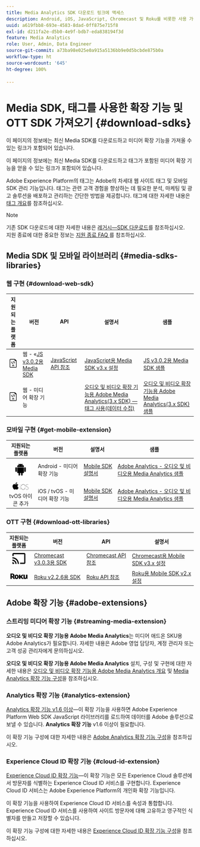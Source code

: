 ```yaml
---
title: Media Analytics SDK 다운로드 링크에 액세스
description: Android, iOS, JavaScript, Chromecast 및 Roku를 비롯한 사용 가능한 플랫폼에 대한 SDK 다운로드 링크입니다.
uuid: a619fbb8-693e-4583-8dad-0ff875e715f8
exl-id: d211fa2e-d5b0-4e9f-bdb7-eda838194f3d
feature: Media Analytics
role: User, Admin, Data Engineer
source-git-commit: a73ba98e025e0a915a5136bb9e0d5bcbde875b0a
workflow-type: ht
source-wordcount: '645'
ht-degree: 100%

---
```


# Media SDK, 태그를 사용한 확장 기능 및 OTT SDK 가져오기 {#download-sdks}

이 페이지의 정보에는 최신 Media SDK를 다운로드하고 미디어 확장 기능을 가져올 수 있는 링크가 포함되어 있습니다.

이 페이지의 정보에는 최신 Media SDK를 다운로드하고 태그가 포함된 미디어 확장 기능을 얻을 수 있는 링크가 포함되어 있습니다.

Adobe Experience Platform의 태그는 Adobe의 차세대 웹 사이트 태그 및 모바일 SDK 관리 기능입니다. 태그는 관련 고객 경험을 향상하는 데 필요한 분석, 마케팅 및 광고 솔루션을 배포하고 관리하는 간단한 방법을 제공합니다. 태그에 대한 자세한 내용은 [태그 개요](https://experienceleague.adobe.com/docs/platform-learn/data-collection/overview.html?lang=ko)를 참조하십시오.


>[!NOTE]
>
>기존 SDK 다운로드에 대한 자세한 내용은 [레거시—SDK 다운로드](/help/legacy/legacy-download-sdks.md)를 참조하십시오.<br>
>지원 종료에 대한 중요한 정보는 [지원 종료 FAQ ](/help/additional-resources/end-of-support-faqs.md)를 참조하십시오.

## Media SDK 및 모바일 라이브러리 {#media-sdks-libraries}

### 웹 구현 {#download-web-sdk}

| 지원되는 플랫폼 | 버전 |  API   |  설명서  |  샘플  |
|:---:|---|---|---|---|
| ![JavaScript 아이콘](assets/javascript-icon.png) | 웹 - «[JS v3.0.2용 Media SDK](https://github.com/Adobe-Marketing-Cloud/media-sdks/releases/tag/js-v3.0.2) | [JavaScript API 참조](https://adobe-marketing-cloud.github.io/media-sdks/reference/javascript_3x/index.html) | [JavaScript용 Media SDK v3.x 설정](/help/implementation/media-sdk/setup/web-implementation.md) | [JS v3.0.2용 Media SDK 샘플](https://github.com/Adobe-Marketing-Cloud/media-sdks/tree/master/sdks/js/3.x) |
| ![JavaScript 아이콘](assets/javascript-icon.png) | 웹 - 미디어 확장 기능 |  | [오디오 및 비디오 확장 기능용 Adobe Media Analytics(3.x SDK) — 태그 사용(데이터 수집)](https://experienceleague.adobe.com/docs/experience-platform/tags/extensions/adobe/media-analytics-3x/overview.html?lang=ko) | [오디오 및 비디오 확장 기능용 Adobe Media Analytics(3.x SDK) 샘플](https://github.com/Adobe-Marketing-Cloud/media-sdks/tree/master/samples/launch/js/3.x) |

### 모바일 구현 {#get-mobile-extension}

| 지원되는 플랫폼 | 버전 |  설명서   |  샘플  |
|:---:|---|---|---|
| ![Android 아이콘](assets/android-icon.png) | Android - 미디어 확장 기능 | [Mobile SDK 설명서](https://developer.adobe.com/client-sdks/documentation/) | [Adobe Analytics - 오디오 및 비디오용 Media Analytics 샘플](https://github.com/Adobe-Marketing-Cloud/media-sdks/tree/master/samples/launch/mobile/android) |
| ![Apple iOS 아이콘](assets/ios-icon.png)<br>tvOS 아이콘 추가 | iOS / tvOS - 미디어 확장 기능 | [Mobile SDK 설명서](https://developer.adobe.com/client-sdks/documentation/) | [Adobe Analytics - 오디오 및 비디오용 Media Analytics 샘플](https://github.com/adobe/aepsdk-media-ios/tree/main/TestApp) |

### OTT 구현 {#download-ott-libraries}

| 지원되는 플랫폼 | 버전 |  API   |  설명서  |
|:---:|---|---|---|
| ![Chromecast 아이콘](assets/chromecast-icon.png) | [Chromecast v3.0.3용 SDK](https://github.com/Adobe-Marketing-Cloud/media-sdks/releases/tag/chromecast-v3.0.3) | [Chromecast API 참조](https://adobe-marketing-cloud.github.io/media-sdks/reference/chromecast/) | [Chromecast용 Mobile SDK v3.x 설정](/help/implementation/media-sdk/setup/set-up-chromecast.md) |
| ![Roku 아이콘](assets/roku-icon.png) | [Roku v2.2.6용 SDK](https://github.com/Adobe-Marketing-Cloud/media-sdks/releases/tag/roku-v2.2.6) | [Roku API 참조](/help/implementation/media-sdk/setup/set-up-roku.md) | [Roku용 Mobile SDK v2.x 설정](/help/implementation/media-sdk/setup/set-up-roku.md) |

## Adobe 확장 기능 {#adobe-extensions}

### 스트리밍 미디어 확장 기능 {#streaming-media-extension}

**오디오 및 비디오 확장 기능용 Adobe Media Analytics**&#x200B;는 미디어 애드온 SKU용 Adobe Analytics가 필요합니다. 자세한 내용은 Adobe 영업 담당자, 계정 관리자 또는 고객 성공 관리자에게 문의하십시오.

**오디오 및 비디오 확장 기능용 Adobe Media Analytics** 설치, 구성 및 구현에 대한 자세한 내용은 [오디오 및 비디오 확장 기능용 Adobe Media Analytics 개요](https://experienceleague.adobe.com/docs/experience-platform/tags/extensions/adobe/media-analytics/overview.html?lang=ko) 및 [Media Analytics 확장 기능 구성](https://aep-sdks.gitbook.io/docs/using-mobile-extensions/adobe-media-analytics#configure-the-media-analytics-extension)을 참조하십시오.

### Analytics 확장 기능 {#analytics-extension}

[Analytics 확장 기능 v1.6 이상](https://experienceleague.adobe.com/docs/experience-platform/tags/extensions/adobe/analytics/overview.html?lang=ko-KR)—이 확장 기능을 사용하면 Adobe Experience Platform Web SDK JavaScript 라이브러리를 로드하여 데이터를 Adobe 솔루션으로 보낼 수 있습니다. **Analytics 확장 기능** v1.6 이상이 필요합니다.

이 확장 기능 구성에 대한 자세한 내용은 [Adobe Analytics 확장 기능 구성](https://experienceleague.adobe.com/docs/experience-platform/tags/extensions/adobe/analytics/overview.html?lang=ko-KR)을 참조하십시오.

### Experience Cloud ID 확장 기능 {#cloud-id-extension}

[Experience Cloud ID 확장 기능](https://experienceleague.adobe.com/docs/experience-platform/tags/extensions/adobe/id-service/overview.html?lang=ko-KR)—이 확장 기능은 모든 Experience Cloud 솔루션에서 방문자를 식별하는 Experience Cloud ID 서비스를 구현합니다. Experience Cloud ID 서비스는 Adobe Experience Platform의 개인화 확장 기능입니다.

이 확장 기능을 사용하여 Experience Cloud ID 서비스를 속성과 통합합니다. Experience Cloud ID 서비스를 사용하여 사이트 방문자에 대해 고유하고 영구적인 식별자를 만들고 저장할 수 있습니다.

이 확장 기능 구성에 대한 자세한 내용은 [Experience Cloud ID 확장 기능 구성](https://experienceleague.adobe.com/docs/experience-platform/tags/extensions/adobe/id-service/overview.html?lang=ko-KR)을 참조하십시오.
